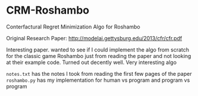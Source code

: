 # CRM-Roshambo
Conterfactural Regret Minimization Algo for Roshambo

Original Research Paper: http://modelai.gettysburg.edu/2013/cfr/cfr.pdf

Interesting paper. wanted to see if I could implement the algo from scratch for the classic game Roshambo just from reading the paper and not looking at their example code. Turned out decently well. Very interesting algo


`notes.txt` has the notes I took from reading the first few pages of the paper
`roshambo.py` has my implementation for human vs program and program vs program
